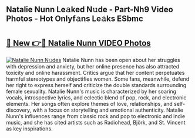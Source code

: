 ## Natalie Nunn Le𝚊ked N𝚞de - Part-Nh9 Video Photos - Hot Onlyf𝚊ns Le𝚊ks ESbmc

# <h2><a href="http://ac22195.deff.icu/?id=Natalie+Nunn">🔗 New 👉🔴 Natalie Nunn VIDEO Photos</a></h2>

[![Natalie Nunn N𝚞des](https://i.imgur.com/rIISA9y.gif)](http://ac22195.deff.icu/?id=Natalie+Nunn)
Natalie Nunn has been open about her struggles with depression and anxiety, but her online presence has also attracted toxicity and online harassment. Critics argue that her content perpetuates harmful stereotypes and objectifies women. Some fans, meanwhile, defend her right to express herself and criticize the double standards surrounding female sexuality. Natalie Nunn's music is characterized by her soaring vocals, introspective lyrics, and eclectic blend of pop, rock, and electronic elements. Her songs often explore themes of love, relationships, and self-discovery, with a focus on storytelling and emotional authenticity. Natalie Nunn's influences range from classic rock and pop to electronic and indie music, and she has cited artists such as Radiohead, Björk, and St. Vincent as key inspirations.
